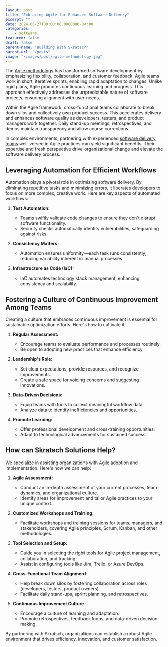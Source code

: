 ```yaml
---
layout: post
title: "Embracing Agile for Enhanced Software Delivery"
excerpt: ""
date: 2024-06-27T00:00:00.0000000-04:00
categories:
    - software
featured: false
draft: false
parent-name: "Building With Skratsch"
parent-url: "/posts"
image: "/images/post/agile-methodology.jpg"
---
```


The [Agile methodology](https://asana.com/resources/agile-methodology) has transformed software development by emphasizing flexibility, collaboration, and customer feedback. Agile teams work in short, iterative sprints, enabling rapid adaptation to changes. Unlike rigid plans, Agile promotes continuous learning and progress. This approach effectively addresses the unpredictable nature of software projects, ensuring alignment with user needs.

Within the Agile framework, cross-functional teams collaborate to break down silos and collectively own product success. This accelerates delivery and enhances software quality as developers, testers, and product managers work together. Daily stand-up meetings, retrospectives, and demos maintain transparency and allow course corrections.

In complex environments, partnering with experienced [software delivery teams](/software-development) well-versed in Agile practices can yield significant benefits. Their expertise and fresh perspective drive organizational change and elevate the software delivery process.

## Leveraging Automation for Efficient Workflows

Automation plays a pivotal role in optimizing software delivery. By eliminating repetitive tasks and minimizing errors, it liberates developers to focus on more complex, creative work. Here are key aspects of automated workflows:

1. **Test Automation:**
   - Teams swiftly validate code changes to ensure they don't disrupt software functionality.
   - Security checks automatically identify vulnerabilities, safeguarding against risks.

2. **Consistency Matters:**
   - Automation ensures uniformity—each task runs consistently, reducing variability inherent in manual processes.

3. **Infrastructure as Code (IaC):**
   - IaC automates technology stack management, enhancing consistency and scalability.

## **Fostering a Culture of Continuous Improvement Among Teams**

Creating a culture that embraces continuous improvement is essential for sustainable optimization efforts. Here's how to cultivate it:

1. **Regular Assessment:**
   - Encourage teams to evaluate performance and processes routinely.
   - Be open to adopting new practices that enhance efficiency.

2. **Leadership's Role:**
   - Set clear expectations, provide resources, and recognize improvements.
   - Create a safe space for voicing concerns and suggesting innovations.

3. **Data-Driven Decisions:**
   - Equip teams with tools to collect meaningful workflow data.
   - Analyze data to identify inefficiencies and opportunities.

4. **Promote Learning:**
   - Offer professional development and cross-training opportunities.
   - Adapt to technological advancements for sustained success.

## How can Skratsch Solutions Help?

We specialize in assisting organizations with Agile adoption and implementation. Here's how we can help:

1. **Agile Assessment:**
   - Conduct an in-depth assessment of your current processes, team dynamics, and organizational culture.
   - Identify areas for improvement and tailor Agile practices to your unique context.

2. **Customized Workshops and Training:**
   - Facilitate workshops and training sessions for teams, managers, and stakeholders, covering Agile principles, Scrum, Kanban, and other methodologies.

3. **Tool Selection and Setup:**
   - Guide you in selecting the right tools for Agile project management, collaboration, and tracking.
   - Assist in configuring tools like Jira, Trello, or Azure DevOps.

4. **Cross-Functional Team Alignment:**
   - Help break down silos by fostering collaboration across roles (developers, testers, product owners).
   - Facilitate daily stand-ups, sprint planning, and retrospectives.

5. **Continuous Improvement Culture:**
   - Encourage a culture of learning and adaptation.
   - Promote retrospectives, feedback loops, and data-driven decision-making.

By partnering with Skratsch, organizations can establish a robust Agile environment that drives efficiency, innovation, and customer satisfaction.